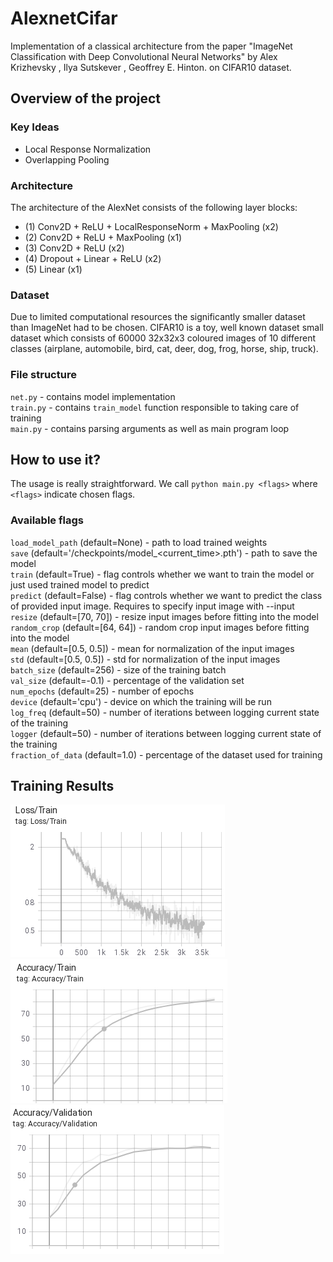# AlexnetCifar
Implementation of a classical architecture from the paper "ImageNet Classification with Deep Convolutional Neural Networks" by Alex Krizhevsky , Ilya Sutskever , Geoffrey E. Hinton. on CIFAR10 dataset.


## Overview of the project
### Key Ideas
* Local Response Normalization
* Overlapping Pooling

### Architecture
The architecture of the AlexNet consists of the following layer blocks:
* (1) Conv2D + ReLU + LocalResponseNorm + MaxPooling (x2)
* (2) Conv2D + ReLU + MaxPooling (x1)
* (3) Conv2D + ReLU (x2)
* (4) Dropout + Linear + ReLU (x2)
* (5) Linear (x1)
### Dataset
Due to limited computational resources the significantly smaller dataset than ImageNet had to be chosen. CIFAR10 is a toy, well known dataset small dataset which consists of 60000 32x32x3 coloured images of 10 different classes (airplane, automobile, bird, cat, deer, dog, frog, horse, ship, truck). 

### File structure
`net.py` - contains model implementation  
`train.py` - contains `train_model` function responsible to taking care of training  
`main.py` - contains parsing arguments as well as main program loop  

## How to use it?
The usage is really straightforward. We call `python main.py <flags>` where `<flags>` indicate chosen flags.

### Available flags
`load_model_path` (default=None) - path to load trained weights  
`save` (default='<cwd>/checkpoints/model_<current_time>.pth') - path to save the model   
`train` (default=True) - flag controls whether we want to train the model or just used trained model to predict  
`predict` (default=False) - flag controls whether we want to predict the class of provided input image. Requires to specify input image with --input  
`resize` (default=[70, 70]) - resize input images before fitting into the model  
`random_crop` (default=[64, 64]) - random crop input images before fitting into the model  
`mean` (default=[0.5, 0.5]) - mean for normalization of the input images   
`std` (default=[0.5, 0.5]) - std for normalization of the input images  
`batch_size` (default=256) - size of the training batch  
`val_size` (default=-0.1) - percentage of the validation set  
`num_epochs` (default=25) - number of epochs  
`device` (default='cpu') - device on which the training will be run  
`log_freq` (default=50) - number of iterations between logging current state of the training  
`logger` (default=50) - number of iterations between logging current state of the training  
`fraction_of_data` (default=1.0) - percentage of the dataset used for training  

## Training Results


![Screenshot](docs/images/LossTrain.png)
![Screenshot](docs/images/AccuracyTrain.png)
![Screenshot](docs/images/AccuracyValidation.png)






